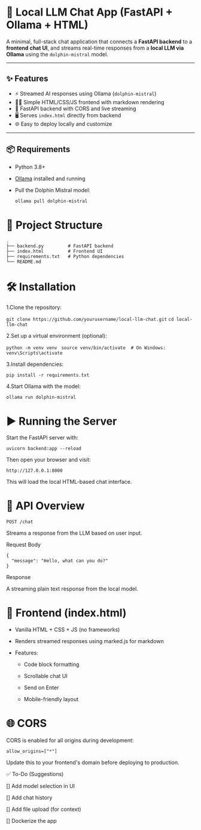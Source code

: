 # 🧠 Local LLM Chat App (FastAPI + Ollama + HTML)

A minimal, full-stack chat application that connects a **FastAPI backend** to a **frontend chat UI**, and streams real-time responses from a **local LLM via Ollama** using the `dolphin-mistral` model.

---

## ✨ Features

- ⚡ Streamed AI responses using Ollama (`dolphin-mistral`)
- 🧑‍💻 Simple HTML/CSS/JS frontend with markdown rendering
- 🚀 FastAPI backend with CORS and live streaming
- 🖥️ Serves `index.html` directly from backend
- 🌐 Easy to deploy locally and customize

---

## 📦 Requirements

- Python 3.8+
- [Ollama](https://ollama.com/) installed and running
- Pull the Dolphin Mistral model:

  ```bash
  ollama pull dolphin-mistral

# 📁 Project Structure
```
.
├── backend.py         # FastAPI backend
├── index.html         # Frontend UI
├── requirements.txt   # Python dependencies
└── README.md
```

# 🛠 Installation

1.Clone the repository:

``` git clone https://github.com/yourusername/local-llm-chat.git ```
``` cd local-llm-chat ```


2.Set up a virtual environment (optional):

```python -m venv venv ```
```source venv/bin/activate  # On Windows: venv\Scripts\activate```


3.Install dependencies:

```pip install -r requirements.txt```


4.Start Ollama with the model:

```ollama run dolphin-mistral```

# ▶️ Running the Server

Start the FastAPI server with:

```uvicorn backend:app --reload```


Then open your browser and visit:

```http://127.0.0.1:8000```


This will load the local HTML-based chat interface.

# 📡 API Overview
`POST /chat`

Streams a response from the LLM based on user input.

Request Body
```
{
  "message": "Hello, what can you do?"
}
```

Response

A streaming plain text response from the local model.

# 💬 Frontend (index.html)

* Vanilla HTML + CSS + JS (no frameworks)

* Renders streamed responses using marked.js for markdown

* Features:

    * Code block formatting

    * Scrollable chat UI

    * Send on Enter

    * Mobile-friendly layout

# 🌐 CORS

CORS is enabled for all origins during development:

```allow_origins=["*"]```


Update this to your frontend's domain before deploying to production.



✅ To-Do (Suggestions)


 [] Add model selection in UI

 [] Add chat history

 [] Add file upload (for context)

 [] Dockerize the app
 
